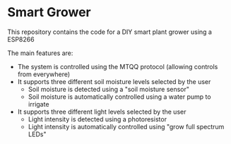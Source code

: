 # Smart Grower
This repository contains the code for a DIY smart plant grower using a ESP8266

The main features are:
* The system is controlled using the MTQQ protocol (allowing controls from everywhere)
* It supports three different soil moisture levels selected by the user
  * Soil moisture is detected using a "soil moisture sensor" 
  * Soil moisture is automatically controlled using a water pump to irrigate
* It supports three different light levels selected by the user
  * Light intensity is detected using a photoresistor 
  * Light intensity is automatically controlled using "grow full spectrum LEDs"
